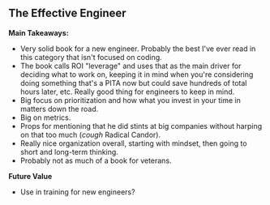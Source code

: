## The Effective Engineer

**Main Takeaways:**
- Very solid book for a new engineer. Probably the best I've ever read in this category that isn't focused on coding.
- The book calls ROI "leverage" and uses that as the main driver for deciding what to work on, keeping it in mind when you're considering doing something that's a PITA now but could save hundreds of total hours later, etc. Really good thing for engineers to keep in mind.
- Big focus on prioritization and how what you invest in your time in matters down the road.
- Big on metrics.
- Props for mentioning that he did stints at big companies without harping on that too much (*cough* Radical Candor).
- Really nice organization overall, starting with mindset, then going to short and long-term thinking.
- Probably not as much of a book for veterans.


**Future Value**
- Use in training for new engineers?

<!--stackedit_data:
eyJoaXN0b3J5IjpbNTc0Nzc3MDUyLC0zMzY4NDIwOTYsLTEwMD
c0MDE0MzUsLTI0MjUzODU3MCwxODUzODg2ODc0LDc3MDQ5NDI1
MywyOTIwMTQyNTEsMTQ4MjMxMjMyMF19
-->